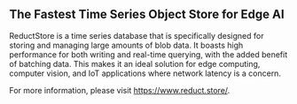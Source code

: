 ## The Fastest Time Series Object Store for Edge AI

ReductStore is a time series database that is specifically designed for storing and managing large amounts of blob data. It boasts high performance for both writing and real-time querying, with the added benefit of batching data. This makes it an ideal solution for edge computing, computer vision, and IoT applications where network latency is a concern. 

For more information, please visit https://www.reduct.store/.
